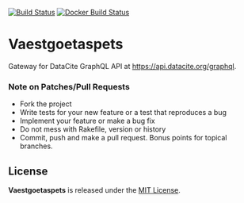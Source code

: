 [![Build Status](https://travis-ci.com/datacite/vaestgoetaspets.svg?branch=master)](https://travis-ci.org/datacite/vaestgoetaspets) [![Docker Build Status](https://img.shields.io/docker/build/datacite/vaestgoetaspets.svg)](https://hub.docker.com/r/datacite/vaestgoetaspets)

# Vaestgoetaspets


Gateway for DataCite GraphQL API at https://api.datacite.org/graphql.

### Note on Patches/Pull Requests

* Fork the project
* Write tests for your new feature or a test that reproduces a bug
* Implement your feature or make a bug fix
* Do not mess with Rakefile, version or history
* Commit, push and make a pull request. Bonus points for topical branches.

## License

**Vaestgoetaspets** is released under the [MIT License](https://github.com/datacite/vaestgoetaspets/blob/master/LICENSE).

